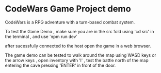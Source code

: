 # CodeWars Game Project demo


CodeWars is a RPG adventure with a turn-based combat system.

To test the Game Demo , make sure you are in the src fold using 'cd src' in the terminal , and use 'npm run dev'

after sucessfully connected to the host open the game in a web browser.

The game demo can be tested to walk around the map using WASD keys or the arrow keys , open inventory with 'I' , test the battle north of the map entering the cave pressing 'ENTER' in front of the door.
